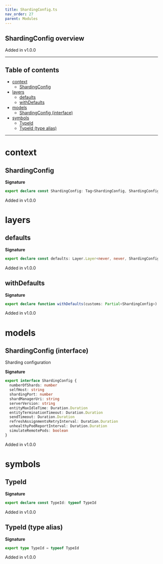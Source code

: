 ```yaml
---
title: ShardingConfig.ts
nav_order: 27
parent: Modules
---
```


## ShardingConfig overview

Added in v1.0.0

---

<h2 class="text-delta">Table of contents</h2>

- [context](#context)
  - [ShardingConfig](#shardingconfig)
- [layers](#layers)
  - [defaults](#defaults)
  - [withDefaults](#withdefaults)
- [models](#models)
  - [ShardingConfig (interface)](#shardingconfig-interface)
- [symbols](#symbols)
  - [TypeId](#typeid)
  - [TypeId (type alias)](#typeid-type-alias)

---

# context

## ShardingConfig

**Signature**

```ts
export declare const ShardingConfig: Tag<ShardingConfig, ShardingConfig>
```

Added in v1.0.0

# layers

## defaults

**Signature**

```ts
export declare const defaults: Layer.Layer<never, never, ShardingConfig>
```

Added in v1.0.0

## withDefaults

**Signature**

```ts
export declare function withDefaults(customs: Partial<ShardingConfig>)
```

Added in v1.0.0

# models

## ShardingConfig (interface)

Sharding configuration

**Signature**

```ts
export interface ShardingConfig {
  numberOfShards: number
  selfHost: string
  shardingPort: number
  shardManagerUri: string
  serverVersion: string
  entityMaxIdleTime: Duration.Duration
  entityTerminationTimeout: Duration.Duration
  sendTimeout: Duration.Duration
  refreshAssignmentsRetryInterval: Duration.Duration
  unhealthyPodReportInterval: Duration.Duration
  simulateRemotePods: boolean
}
```

Added in v1.0.0

# symbols

## TypeId

**Signature**

```ts
export declare const TypeId: typeof TypeId
```

Added in v1.0.0

## TypeId (type alias)

**Signature**

```ts
export type TypeId = typeof TypeId
```

Added in v1.0.0

